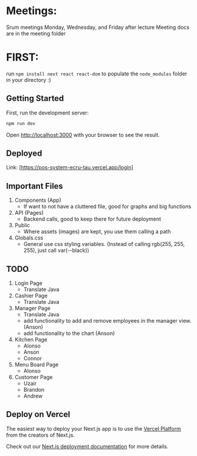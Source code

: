 # Meetings:
Srum meetings Monday, Wednesday, and Friday after lecture
Meeting docs are in the meeting folder

# FIRST:
run `npm install next react react-dom` to populate the `node_modules` folder in your directory :)

## Getting Started

First, run the development server:

```bash
npm run dev
```

Open [http://localhost:3000](http://localhost:3000) with your browser to see the result.

## Deployed

Link: [https://pos-system-ecru-tau.vercel.app/login]

## Important Files
1. Components (App)
    - If want to not have a cluttered file, good for graphs and big functions
2. API (Pages)
    - Backend calls, good to keep there for future deployment
3. Public
    - Where assets (images) are kept, you use them calling a path
4. Globals.css
    - General use css styling variables. (Instead of calling rgb(255, 255, 255), just call var(--black))

## TODO

1. Login Page
    - Translate Java
2. Cashier Page
    - Translate Java
3. Manager Page
    - Translate Java
    - add functionality to add and remove employees in the manager view. (Anson)
    - add functionality to the chart (Anson)
4. Kitchen Page
    - Alonso
    - Anson
    - Connor
5. Menu Board Page
    - Alonso
6. Customer Page
    - Uzair
    - Brandon
    - Andrew

## Deploy on Vercel

The easiest way to deploy your Next.js app is to use the [Vercel Platform](https://vercel.com/new?utm_medium=default-template&filter=next.js&utm_source=create-next-app&utm_campaign=create-next-app-readme) from the creators of Next.js.

Check out our [Next.js deployment documentation](https://nextjs.org/docs/app/building-your-application/deploying) for more details.
